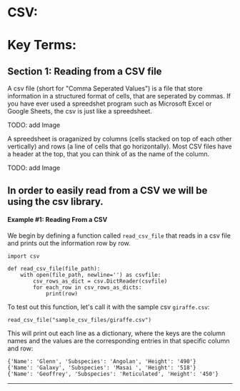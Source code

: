 # CSV:

# Key Terms:

## Section 1: Reading from a CSV file

A csv file (short for "Comma Seperated Values") is a file that store information in a structured format of cells, that are seperated by commas.
If you have ever used a spreedshet program such as Microsoft Excel or Google Sheets, the csv is just like a spreedsheet.

TODO: add Image

A spreedsheet is oraganized by columns (cells stacked on top of each other vertically) and rows (a line of cells that go horizontally). Most CSV files have a header at the top, that you can think of as the name of the column.

TODO: add Image

In order to easily read from a CSV we will be using the csv library.
------------------------------------------------------------------------------------
#### Example #1: Reading From a CSV

We begin by defining a function called `read_csv_file` that reads in a csv file and prints out the information row by row.
```
import csv

def read_csv_file(file_path):
    with open(file_path, newline='') as csvfile:
        csv_rows_as_dict = csv.DictReader(csvfile)
        for each_row in csv_rows_as_dicts:
            print(row)

```

To test out this function, let's call it with the sample csv `giraffe.csv`:

```
read_csv_file("sample_csv_files/giraffe.csv")
```

This will print out each line as a dictionary, where the keys are the column names and the values are the corresponding entries in that specific column and row:
```
{'Name': 'Glenn', 'Subspecies': 'Angolan', 'Height': '490'}
{'Name': 'Galaxy', 'Subspecies': 'Masai ', 'Height': '518'}
{'Name': 'Geoffrey', 'Subspecies': 'Reticulated', 'Height': '450'}
```

------------------------------------------------------------------------------------
